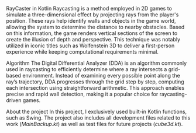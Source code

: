 RayCaster in Kotlin
Raycasting is a method employed in 2D games to simulate a three-dimensional effect by projecting rays from the player's position.
These rays help identify walls and objects in the game world, allowing the system to determine the distance to nearby obstacles.
Based on this information, the game renders vertical sections of the screen to create the illusion of depth and perspective.
This technique was notably utilized in iconic titles such as Wolfenstein 3D to deliver a first-person experience while keeping computational requirements minimal.

Algorithm
The Digital Differential Analyzer (DDA) is an algorithm commonly used in raycasting to efficiently determine where a ray intersects a grid-based environment.
Instead of examining every possible point along the ray’s trajectory, DDA progresses through the grid step by step, computing each intersection using straightforward arithmetic.
This approach enables precise and rapid wall detection, making it a popular choice for raycasting-driven games.

About the project
In this project, I exclusively used built-in Kotlin functions, such as Swing.
The project also includes all development files related to this work (*MainBackup.kt*) as well as test files for future projects (*cube3d.kt*).
